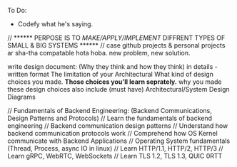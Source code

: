 To Do:
- Codefy what he's saying.

// ****** PERPOSE IS TO *MAKE/APPLY/IMPLEMENT* DIFFRENT TYPES OF SMALL & BIG SYSTEMS ******
// case github projects & personal projects ar sha-tha compatable hota hoba. new problem, new solution.

write design document:                                    (Why they think and how they think)
in details - written format The limitation of your Architectural
What kind of design choices you made. **Those choices you'll learn seprately.**
why you made these design choices
also include (must have) Architectural/System Design Diagrams

// Fundamentals of Backend Engineering: (Backend Communications, Design Patterns and Protocols)
// Learn the fundamentals of backend engineering
// Backend communication design patterns
// Understand how backend communication protocols work
// Comprehend how OS Kernel communicate with Backend Applications
// Operating System fundamentals (Thread, Process, async IO in linux)
// Learn HTTP/1.1, HTTP/2, HTTP/3
// Learn gRPC, WebRTC, WebSockets
// Learn TLS 1.2, TLS 1.3, QUIC 0RTT

